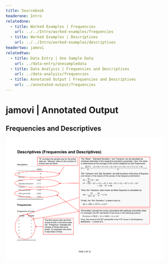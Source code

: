 ```yaml
---
title: Sourcebook
headerone: Intro
relatedone:
  - title: Worked Examples | Frequencies
    url: ../../Intro/worked-examples/frequencies
  - title: Worked Examples | Descriptives
    url: ../../Intro/worked-examples/descriptives
headertwo: jamovi
relatedtwo:
  - title: Data Entry | One Sample Data
    url: ../data-entry/onesampledata
  - title: Data Analysis | Frequencies and Descriptives
    url: ../data-analysis/frequencies
  - title: Annotated Output | Frequencies and Descriptives
    url: ../annotated-output/frequencies
---
```


# jamovi | Annotated Output

## Frequencies and Descriptives

<p align="center"><kbd><img src="descriptives.png"></kbd></p>
